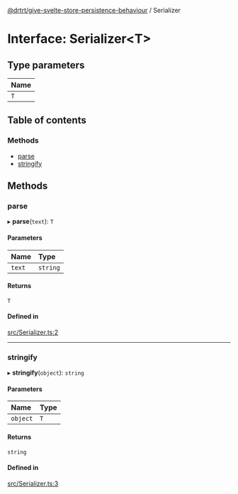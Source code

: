[@drtrt/give-svelte-store-persistence-behaviour](../README.md) / Serializer

# Interface: Serializer\<T\>

## Type parameters

| Name |
| :------ |
| `T` |

## Table of contents

### Methods

- [parse](Serializer.md#parse)
- [stringify](Serializer.md#stringify)

## Methods

### parse

▸ **parse**(`text`): `T`

#### Parameters

| Name | Type |
| :------ | :------ |
| `text` | `string` |

#### Returns

`T`

#### Defined in

[src/Serializer.ts:2](https://github.com/drtrt-org/give-svelte-store-persistence-behaviour/blob/4aab5dc/src/Serializer.ts#L2)

___

### stringify

▸ **stringify**(`object`): `string`

#### Parameters

| Name | Type |
| :------ | :------ |
| `object` | `T` |

#### Returns

`string`

#### Defined in

[src/Serializer.ts:3](https://github.com/drtrt-org/give-svelte-store-persistence-behaviour/blob/4aab5dc/src/Serializer.ts#L3)
